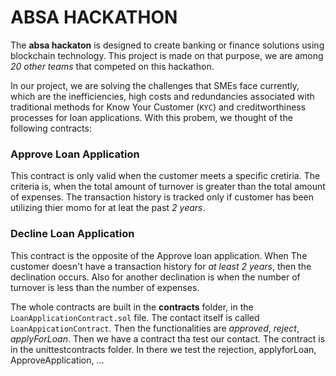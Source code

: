 # ABSA HACKATHON
The __absa hackaton__ is designed to create banking or finance solutions using blockchain technology.
This project is made on that purpose, we are among _20 other teams_ that competed on this hackathon.

In our project, we are solving the challenges that SMEs face currently, which are the inefficiencies, high costs and redundancies associated with traditional methods for Know Your Customer (`KYC`) and creditworthiness processes for loan applications.
With this probem, we thought of the following contracts:

### Approve Loan Application
This contract is only valid when the customer meets a specific cretiria. The criteria is,
when the total amount of turnover is greater than the total amount of expenses. The transaction history is tracked only if customer
has been utilizing thier momo for at leat the past _2 years_.
### Decline Loan Application
This contract is the opposite of the Approve loan application. When The customer doesn't have a transaction history for _at least 2 years_, then the declination occurs. Also for another declination is when the number of turnover is less than the number of expenses.


The whole contracts are built in the __contracts__ folder, in the `LoanApplicationContract.sol` file. The contact itself is called
`LoanAppicationContract`. Then the functionalities are _approved_, _reject_, _applyForLoan_. Then we have a contract tha test our
contact. The contract is in the unittestcontracts folder. In there we test the rejection, applyforLoan, ApproveApplication, ...